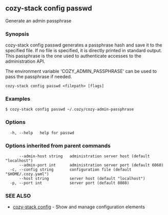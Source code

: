 ## cozy-stack config passwd

Generate an admin passphrase

### Synopsis


cozy-stack config passwd generates a passphrase hash and save it to the
specified file. If no file is specified, it is directly printed in standard
output. This passphrase is the one used to authenticate accesses to the
administration API.

The environment variable 'COZY_ADMIN_PASSPHRASE' can be used to pass the
passphrase if needed.


```
cozy-stack config passwd <filepath> [flags]
```

### Examples

```
$ cozy-stack config passwd ~/.cozy/cozy-admin-passphrase
```

### Options

```
  -h, --help   help for passwd
```

### Options inherited from parent commands

```
      --admin-host string   administration server host (default "localhost")
      --admin-port int      administration server port (default 6060)
  -c, --config string       configuration file (default "$HOME/.cozy.yaml")
      --host string         server host (default "localhost")
  -p, --port int            server port (default 8080)
```

### SEE ALSO

* [cozy-stack config](cozy-stack_config.md)	 - Show and manage configuration elements

